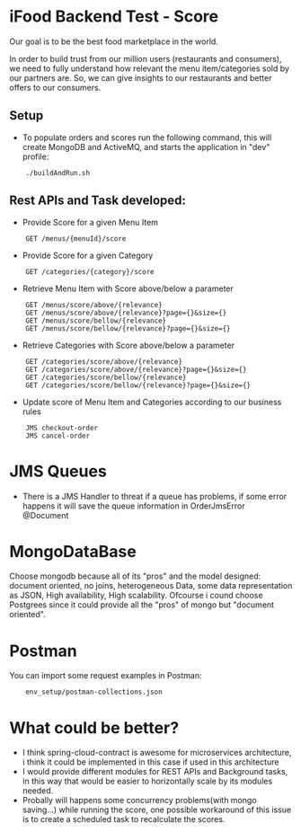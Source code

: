 # iFood Backend Test - Score

Our goal is to be the best food marketplace in the world.

In order to build trust from our million users (restaurants and consumers), we need to fully understand 
how relevant the menu item/categories sold by our partners are. 
So, we can give insights to our restaurants and better offers to our consumers. 

## Setup
* To populate orders and scores run the following command, this will create MongoDB and ActiveMQ, and starts the application in "dev" profile:
```
    ./buildAndRun.sh
```

## Rest APIs and Task developed:
* Provide Score for a given Menu Item
```
    GET /menus/{menuId}/score
```

* Provide Score for a given Category
```
    GET /categories/{category}/score
```

* Retrieve Menu Item with Score above/below a parameter
```
    GET /menus/score/above/{relevance}
    GET /menus/score/above/{relevance}?page={}&size={}
    GET /menus/score/bellow/{relevance}
    GET /menus/score/bellow/{relevance}?page={}&size={}
```
* Retrieve Categories with Score above/below a parameter
```
    GET /categories/score/above/{relevance}
    GET /categories/score/above/{relevance}?page={}&size={}
    GET /categories/score/bellow/{relevance}
    GET /categories/score/bellow/{relevance}?page={}&size={}
```
* Update score of Menu Item and Categories according to our business rules
```
    JMS checkout-order
    JMS cancel-order
```

# JMS Queues
* There is a JMS Handler to threat if a queue has problems, if some error happens it will save the queue information in OrderJmsError @Document

# MongoDataBase
Choose mongodb because all of its "pros" and the model designed: document oriented, no joins, heterogeneous Data, some data representation as JSON, High availability, High scalability.
Ofcourse i cound choose Postgrees since it could provide all the "pros" of mongo but "document oriented".

# Postman
You can import some request examples in Postman:
```
    env_setup/postman-collections.json
```

# What could be better?
* I think spring-cloud-contract is awesome for microservices architecture, i think it could be implemented in this case if used in this architecture
* I would provide different modules for REST APIs and Background tasks, in this way that would be easier to horizontally scale by its modules needed.
* Probally will happens some concurrency problems(with mongo saving...) while running the score, one possible workaround of this issue is to create a scheduled task to recalculate the scores. 
